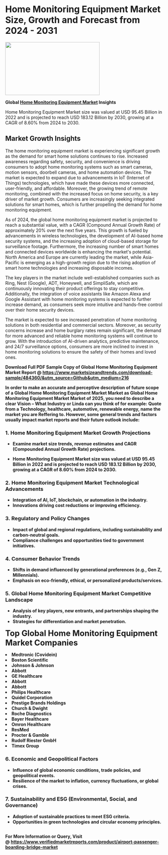 <H1>Home Monitoring Equipment Market Size, Growth and Forecast from 2024 - 2031</H1><img class="aligncenter size-medium wp-image-584254" src="https://thirdeyenews.in/wp-content/uploads/2024/09/Global-Market-Research-300x168.jpeg" alt="" width="300" height="168" /><p><strong>Global&nbsp;<a href="https://www.marketsizeandtrends.com/download-sample/484360/&amp;utm_source=Github&utm_medium=216">Home Monitoring Equipment Market</a> Insights</strong></p><p>Home Monitoring Equipment Market size was valued at USD 95.45 Billion in 2022 and is projected to reach USD 183.12 Billion by 2030, growing at a CAGR of 8.60% from 2024 to 2030.</p><p><h2>Market Growth Insights</h2> <p>The home monitoring equipment market is experiencing significant growth as the demand for smart home solutions continues to rise. Increased awareness regarding safety, security, and convenience is driving consumers to adopt home monitoring systems such as smart cameras, motion sensors, doorbell cameras, and home automation devices. The market is expected to expand due to advancements in IoT (Internet of Things) technologies, which have made these devices more connected, user-friendly, and affordable. Moreover, the growing trend of remote monitoring, combined with the increased focus on home security, is a key driver of market growth. Consumers are increasingly seeking integrated solutions for smart homes, which is further propelling the demand for home monitoring equipment.</p> <p><strong></strong></p> <p>As of 2024, the global home monitoring equipment market is projected to reach a substantial value, with a CAGR (Compound Annual Growth Rate) of approximately 20% over the next five years. This growth is fueled by advancements in wireless technologies, the development of AI-based home security systems, and the increasing adoption of cloud-based storage for surveillance footage. Furthermore, the increasing number of smart homes and connected devices worldwide is enhancing the market's potential. North America and Europe are currently leading the market, while Asia-Pacific is emerging as a high-growth region due to the rising adoption of smart home technologies and increasing disposable incomes.</p> <p>The key players in the market include well-established companies such as Ring, Nest (Google), ADT, Honeywell, and SimpliSafe, which are continuously innovating their product offerings to stay competitive. Additionally, the integration of voice assistants like Amazon Alexa and Google Assistant with home monitoring systems is expected to further increase demand, as consumers seek more intuitive and hands-free control over their home security devices.</p> <p>The market is expected to see increased penetration of home monitoring solutions in both residential and commercial sectors. Moreover, as security concerns increase and home burglary rates remain significant, the demand for more advanced and reliable home monitoring systems will continue to grow. With the introduction of AI-driven analytics, predictive maintenance, and 24/7 surveillance options, consumers are more inclined to invest in home monitoring solutions to ensure the safety of their homes and loved ones.</p> <p><strong></p><p><span class=""><strong>Download Full PDF Sample Copy of Global Home Monitoring Equipment Market Report</strong> @ <a href="https://www.marketsizeandtrends.com/download-sample/484360/&amp;utm_source=Github&utm_medium=216" target="_blank">https://www.marketsizeandtrends.com/download-sample/484360/&amp;utm_source=Github&utm_medium=216</a></span></p><p>In order to make an accurate and perceptive description of future scope of a Global&nbsp;Home Monitoring Equipment Market Market as Global&nbsp;Home Monitoring Equipment Market Market of 2025, you need to describe a clear Vision &ndash; What Industry or Linda can you think of for example: Quote from a Technology, healthcare, automotive, renewable energy, name the market you are Reffering to. However, some general trends and factors usually impact market reports and their future outlook include:</p><h3>1.&nbsp;<strong>Home Monitoring Equipment Market Growth Projections</strong></h3><ul><li>Examine market size trends, revenue estimates and CAGR (Compounded Annual Growth Rate) projections.</li><li><p>Home Monitoring Equipment Market size was valued at USD 95.45 Billion in 2022 and is projected to reach USD 183.12 Billion by 2030, growing at a CAGR of 8.60% from 2024 to 2030.</p></li></ul><h3>2.&nbsp;<strong>Home Monitoring Equipment Market Technological Advancements</strong></h3><ul><li>Integration of AI, IoT, blockchain, or automation in the industry.</li><li>Innovations driving cost reductions or improving efficiency.</li></ul><h3>3.&nbsp;<strong>Regulatory and Policy Changes</strong></h3><ul><li>Impact of global and regional regulations, including sustainability and carbon-neutral goals.</li><li>Compliance challenges and opportunities tied to government initiatives.</li></ul><h3>4.&nbsp;<strong>Consumer Behavior Trends</strong></h3><ul><li>Shifts in demand influenced by generational preferences (e.g., Gen Z, Millennials).</li><li>Emphasis on eco-friendly, ethical, or personalized products/services.</li></ul><h3>5.&nbsp;<strong>Global Home Monitoring Equipment Market Competitive Landscape</strong></h3><ul><li>Analysis of key players, new entrants, and partnerships shaping the industry.</li><li>Strategies for differentiation and market penetration.</li></ul><p data-pm-slice="1 1 []"><span style="color: inherit; font-family: inherit; font-size: 25px;">Top Global Home Monitoring Equipment Market Companies</span></p><div class="" data-test-id=""><p><li>Medtronic (Covidein)</li><li> Boston Scientific</li><li> Johnson & Johnson</li><li> Abbott</li><li> GE Healthcare</li><li> Abbott</li><li> Abbott</li><li> Philips Healthcare</li><li> Quidel Corporation</li><li> Prestige Brands Holdings</li><li> Church & Dwight</li><li> Roche Diagnostics</li><li> Bayer Healthcare</li><li> Omron Healthcare</li><li> ResMed</li><li> Procter & Gamble</li><li> Rudolf Riester GmbH</li><li> Timex Group</li></p></div><h3>6.&nbsp;<strong>Economic and Geopolitical Factors</strong></h3><ul><li>Influence of global economic conditions, trade policies, and geopolitical events.</li><li>Resilience of the market to inflation, currency fluctuations, or global crises.</li></ul><h3>7.&nbsp;<strong>Sustainability and ESG (Environmental, Social, and Governance)</strong></h3><ul><li>Adoption of sustainable practices to meet ESG criteria.</li><li>Opportunities in green technologies and circular economy principles.</li></ul><h2><strong style="font-size: 14px;">For More Information or Query, Visit @&nbsp;</strong><a style="background-color: #ffffff; font-size: 14px;" href="https://www.marketsizeandtrends.com/report/home-monitoring-equipment-market/" target="_blank">https://www.verifiedmarketreports.com/product/airport-passenger-boarding-bridge-market</a></h2>
